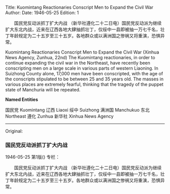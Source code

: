 Title: Kuomintang Reactionaries Conscript Men to Expand the Civil War
Author:
Date: 1946-05-25
Edition: 1

　　国民党反动派抓丁扩大内战
    （新华社遵化二十二日电）国民党反动派为继续扩大东北内战，近来在辽西各地大肆抽抓壮丁，仅绥中一县即被抽一万七千名，壮丁年龄规定为二十五岁至三十五岁。各地群众或以满洲国之惨祸又将重演，恐惧异常。

Kuomintang Reactionaries Conscript Men to Expand the Civil War
    (Xinhua News Agency, Zunhua, 22nd) The Kuomintang reactionaries, in order to continue expanding the civil war in the Northeast, have recently been conscripting men on a large scale in various parts of western Liaoning. In Suizhong County alone, 17,000 men have been conscripted, with the age of the conscripts stipulated to be between 25 and 35 years old. The masses in various places are extremely fearful, thinking that the tragedy of the puppet state of Manchuria will be repeated.


**Named Entities**


国民党 Kuomintang
辽西 Liaoxi
绥中 Suizhong
满洲国 Manchukuo
东北 Northeast
遵化 Zunhua
新华社 Xinhua News Agency



<hr /> 

Original: 


### 国民党反动派抓丁扩大内战

1946-05-25
第1版()
专栏：

　　国民党反动派抓丁扩大内战
    （新华社遵化二十二日电）国民党反动派为继续扩大东北内战，近来在辽西各地大肆抽抓壮丁，仅绥中一县即被抽一万七千名，壮丁年龄规定为二十五岁至三十五岁。各地群众或以满洲国之惨祸又将重演，恐惧异常。
